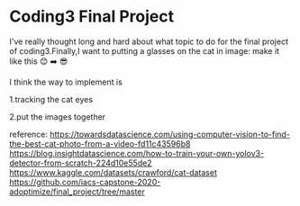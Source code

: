 # Coding3 Final Project
I've really thought long and hard about what topic to do for the final project of coding3.Finally,I want to putting a glasses on the cat in image: make it like this 😊 ➡️ 😎

I think the way to implement is 

1.tracking the cat eyes

2.put the images together

reference:
https://towardsdatascience.com/using-computer-vision-to-find-the-best-cat-photo-from-a-video-fd11c43596b8
https://blog.insightdatascience.com/how-to-train-your-own-yolov3-detector-from-scratch-224d10e55de2
https://www.kaggle.com/datasets/crawford/cat-dataset
https://github.com/iacs-capstone-2020-adoptimize/final_project/tree/master
